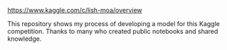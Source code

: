 https://www.kaggle.com/c/lish-moa/overview

This repository shows my process of developing a model for this Kaggle competition.
Thanks to many who created public notebooks and shared knowledge.
